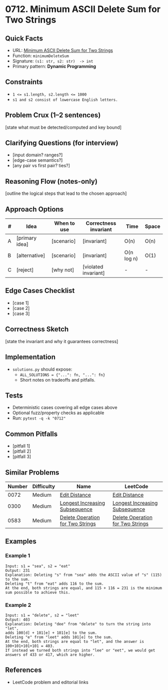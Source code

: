 # 0712. Minimum ASCII Delete Sum for Two Strings

## Quick Facts

- URL: [Minimum ASCII Delete Sum for Two Strings](https://leetcode.com/problems/minimum-ascii-delete-sum-for-two-strings/)
- Function: `minimumDeleteSum`
- Signature: `(s1: str, s2: str)  -> int`
- Primary pattern: **Dynamic Programming**

## Constraints

- `1 <= s1.length, s2.length <= 1000`
- `s1 and s2 consist of lowercase English letters.`

## Problem Crux (1–2 sentences)

[state what must be detected/computed and key bound]

## Clarifying Questions (for interview)

- [input domain? ranges?]
- [edge-case semantics?]
- [any pair vs first pair? ties?]

## Reasoning Flow (notes-only)

[outline the logical steps that lead to the chosen approach]

## Approach Options

| # | Idea | When to use | Correctness invariant | Time | Space |
|---|------|-------------|-----------------------|------|-------|
| A | [primary idea] | [scenario] | [invariant] | O(n) | O(n) |
| B | [alternative] | [scenario] | [invariant] | O(n log n) | O(1) |
| C | [reject] | [why not] | [violated invariant] | - | - |

## Edge Cases Checklist

- [case 1]
- [case 2]
- [case 3]

## Correctness Sketch

[state the invariant and why it guarantees correctness]

## Implementation

- `solutions.py` should expose:
  - `ALL_SOLUTIONS = {"...": fn, "...": fn}`
  - Short notes on tradeoffs and pitfalls.

## Tests

- Deterministic cases covering all edge cases above
- Optional fuzz/property checks as applicable
- Run: `pytest -q -k "0712"`

## Common Pitfalls

- [pitfall 1]
- [pitfall 2]
- [pitfall 3]

## Similar Problems

| Number | Difficulty | Name | LeetCode |
|---|---|---|---|
| 0072 | Medium | [Edit Distance](../0072-edit-distance/readme.md) | [Edit Distance](https://leetcode.com/problems/edit-distance/) |
| 0300 | Medium | [Longest Increasing Subsequence](../0300-longest-increasing-subsequence/readme.md) | [Longest Increasing Subsequence](https://leetcode.com/problems/longest-increasing-subsequence/) |
| 0583 | Medium | [Delete Operation for Two Strings](../0583-delete-operation-for-two-strings/readme.md) | [Delete Operation for Two Strings](https://leetcode.com/problems/delete-operation-for-two-strings/) |

## Examples

### Example 1

```text
Input: s1 = "sea", s2 = "eat"
Output: 231
Explanation: Deleting "s" from "sea" adds the ASCII value of "s" (115) to the sum.
Deleting "t" from "eat" adds 116 to the sum.
At the end, both strings are equal, and 115 + 116 = 231 is the minimum sum possible to achieve this.
```

### Example 2

```text
Input: s1 = "delete", s2 = "leet"
Output: 403
Explanation: Deleting "dee" from "delete" to turn the string into "let",
adds 100[d] + 101[e] + 101[e] to the sum.
Deleting "e" from "leet" adds 101[e] to the sum.
At the end, both strings are equal to "let", and the answer is 100+101+101+101 = 403.
If instead we turned both strings into "lee" or "eet", we would get answers of 433 or 417, which are higher.
```

## References

- LeetCode problem and editorial links
